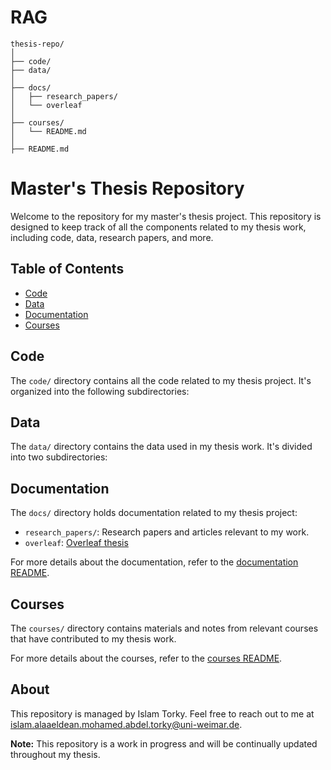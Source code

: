 # RAG

    thesis-repo/
    │
    ├── code/
    ├── data/
    │
    ├── docs/
    │   ├── research_papers/
    │   └── overleaf
    │
    ├── courses/
    │   └── README.md
    │
    ├── README.md


# Master's Thesis Repository

Welcome to the repository for my master's thesis project. This repository is designed to keep track of all the components related to my thesis work, including code, data, research papers, and more.

## Table of Contents

- [Code](#code)
- [Data](#data)
- [Documentation](#documentation)
- [Courses](#courses)

## Code

The `code/` directory contains all the code related to my thesis project. It's organized into the following subdirectories:


## Data

The `data/` directory contains the data used in my thesis work. It's divided into two subdirectories:


## Documentation

The `docs/` directory holds documentation related to my thesis project:

- `research_papers/`: Research papers and articles relevant to my work.
- `overleaf`: [Overleaf thesis](https://www.overleaf.com/project/64e46f7d5b9b5e85f6729f1f)

For more details about the documentation, refer to the [documentation README](./docs/README.md).

## Courses

The `courses/` directory contains materials and notes from relevant courses that have contributed to my thesis work.


For more details about the courses, refer to the [courses README](./courses/README.md).

## About

This repository is managed by Islam Torky. Feel free to reach out to me at islam.alaaeldean.mohamed.abdel.torky@uni-weimar.de.

**Note:** This repository is a work in progress and will be continually updated throughout my thesis.

